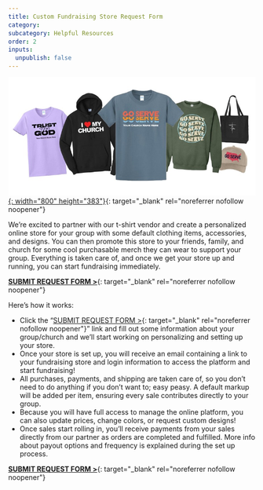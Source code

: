 ```yaml
---
title: Custom Fundraising Store Request Form
category:
subcategory: Helpful Resources
order: 2
inputs:
  unpublish: false
---
```

[![Custom Online Fundraising Store](/uploads/resources-store-min.jpg "Image of store products"){: width="800" height="383"}](https://form.jotform.com/topshelfprinters2010/form "Image of store products"){: target="_blank" rel="noreferrer nofollow noopener"}

We’re excited to partner with our t-shirt vendor and create a personalized online store for your group with some default clothing items, accessories, and designs. You can then promote this store to your friends, family, and church for some cool purchasable merch they can wear to support your group. Everything is taken care of, and once we get your store up and running, you can start fundraising immediately.

[**SUBMIT REQUEST FORM &gt;**](https://form.jotform.com/topshelfprinters2010/form){: target="_blank" rel="noreferrer nofollow noopener"}

Here’s how it works:

* Click the “[SUBMIT REQUEST FORM &gt;](https://form.jotform.com/topshelfprinters2010/form "Custom Online Fundraising Store Request Form"){: target="_blank" rel="noreferrer nofollow noopener"}” link and fill out some information about your group/church and we’ll start working on personalizing and setting up your store.
* Once your store is set up, you will receive an email containing a link to your fundraising store and login information to access the platform and start fundraising!
* All purchases, payments, and shipping are taken care of, so you don’t need to do anything if you don’t want to; easy peasy. A default markup will be added per item, ensuring every sale contributes directly to your group.
* Because you will have full access to manage the online platform, you can also update prices, change colors, or request custom designs!
* Once sales start rolling in, you’ll receive payments from your sales directly from our partner as orders are completed and fulfilled. More info about payout options and frequency is explained during the set up process.

[**SUBMIT REQUEST FORM &gt;**](https://form.jotform.com/topshelfprinters2010/form){: target="_blank" rel="noreferrer nofollow noopener"}